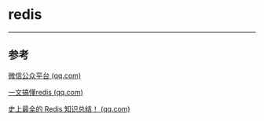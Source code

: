 # redis

---



## 参考

[微信公众平台 (qq.com)](https://mp.weixin.qq.com/s/MdKl5QJCEis-TjTqkPQP4g)

[一文搞懂redis (qq.com)](https://mp.weixin.qq.com/s/7ct-mvSIaT3o4-tsMaKRWA)

[史上最全的 Redis 知识总结！ (qq.com)](https://mp.weixin.qq.com/s/2fzrAIxiL5Lmk92j3UStaQ)